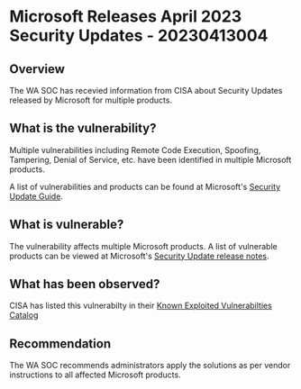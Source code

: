 # Microsoft Releases April 2023 Security Updates - 20230413004

## Overview

The WA SOC has recevied information from CISA about Security Updates released by Microsoft for multiple products.

## What is the vulnerability?

Multiple vulnerabilities including Remote Code Execution, Spoofing, Tampering, Denial of Service, etc. have been identified in multiple Microsoft products.

A list of vulnerabilities and products can be found at Microsoft's [Security Update Guide](https://msrc.microsoft.com/update-guide/vulnerability).

## What is vulnerable?

The vulnerability affects multiple Microsoft products. A list of vulnerable products can be viewed at Microsoft's [Security Update release notes](https://msrc.microsoft.com/update-guide/releaseNote).

## What has been observed?

CISA has listed this vulnerabilty in their [Known Exploited Vulnerabilties Catalog](https://www.cisa.gov/news-events/alerts/2023/04/11/microsoft-releases-april-2023-security-updates)

## Recommendation

The WA SOC recommends administrators apply the solutions as per vendor instructions to all affected Microsoft products.

